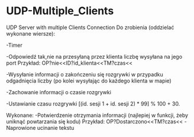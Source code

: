 # UDP-Multiple_Clients
UDP Server with multiple Clients Connection
Do zrobienia (oddzielać wykonane wiersze):

-Timer

-Odpowiedź tak,nie na przesyłaną przez klienta liczbę wysyłana na jego port  Przykład: OP?nie<<ID?id_klienta<<TM?czas<<

-Wysyłanie informacji o zakończeniu się rozgrywki w przypadku odgadnięcia liczby (po kolei wysyłając do każdego klienta w mapie)

-Zachowanie informacji o czasie rozgrywki

-Ustawianie czasu rozgrywki [(id. sesji 1 + id. sesji 2) * 99] % 100 + 30. 






Wykonane:
-Potwierdzenie otrzymania informacji (najlepiej w funkcji, żeby uniknąć powtarzania się kodu) Przykład: OP?Dostarczono<<TM?czas<<
-Naprowione ucinanie tekstu

